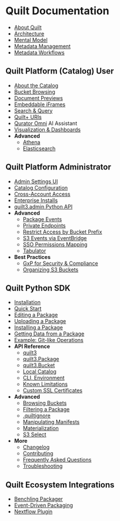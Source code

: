 # Quilt Documentation

* [About Quilt](README.md)
* [Architecture](Architecture.md)
* [Mental Model](MentalModel.md)
* [Metadata Management](Catalog/Metadata.md)
* [Metadata Workflows](advanced-features/workflows.md)

## Quilt Platform (Catalog) User

* [About the Catalog](walkthrough/working-with-the-catalog.md)
* [Bucket Browsing](Catalog/FileBrowser.md)
* [Document Previews](Catalog/Preview.md)
* [Embeddable iFrames](Catalog/Embed.md)
* [Search & Query](Catalog/SearchQuery.md)
* [Quilt+ URIs](Catalog/URI.md)
* [Qurator Omni](Catalog/Qurator.md) AI Assistant
* [Visualization & Dashboards](Catalog/VisualizationDashboards.md)
* **Advanced**
  * [Athena](advanced-features/athena.md)
  * [Elasticsearch](walkthrough/working-with-elasticsearch.md)

## Quilt Platform Administrator

* [Admin Settings UI](Catalog/Admin.md)
* [Catalog Configuration](Catalog/Preferences.md)
* [Cross-Account Access](CrossAccount.md)
* [Enterprise Installs](technical-reference.md)
* [quilt3.admin Python API](api-reference/Admin.md)
* **Advanced**
  * [Package Events](advanced-features/package-events.md)
  * [Private Endpoints](advanced-features/private-endpoint-access.md)
  * [Restrict Access by Bucket Prefix](advanced-features/s3-prefix-permissions.md)
  * [S3 Events via EventBridge](EventBridge.md)
  * [SSO Permissions Mapping](advanced-features/sso-permissions.md)
  * [Tabulator](advanced-features/tabulator.md)
* **Best Practices**
  * [GxP for Security & Compliance](advanced-features/good-practice.md)
  * [Organizing S3 Buckets](advanced-features/s3-bucket-organization.md)

## Quilt Python SDK

* [Installation](Installation.md)
* [Quick Start](Quickstart.md)
* [Editing a Package](walkthrough/editing-a-package.md)
* [Uploading a Package](walkthrough/uploading-a-package.md)
* [Installing a Package](walkthrough/installing-a-package.md)
* [Getting Data from a Package](walkthrough/getting-data-from-a-package.md)
* [Example: Git-like Operations](examples/GitLike.md)
* **API Reference**
  * [quilt3](api-reference/api.md)
  * [quilt3.Package](api-reference/Package.md)
  * [quilt3.Bucket](api-reference/Bucket.md)
  * [Local Catalog](Catalog/LocalMode.md)
  * [CLI, Environment](api-reference/cli.md)
  * [Known Limitations](api-reference/limitations.md)
  * [Custom SSL Certificates](api-reference/custom-ssl-certificates.md)
* **Advanced**
  * [Browsing Buckets](walkthrough/working-with-a-bucket.md)
  * [Filtering a Package](advanced-features/filtering-a-package.md)
  * [.quiltignore](advanced-features/.quiltignore.md)
  * [Manipulating Manifests](advanced-features/working-with-manifests.md)
  * [Materialization](advanced-features/materialization.md)
  * [S3 Select](advanced-features/s3-select.md)
* **More**
  * [Changelog](CHANGELOG.md)
  * [Contributing](CONTRIBUTING.md)
  * [Frequently Asked Questions](FAQ.md)
  * [Troubleshooting](Troubleshooting.md)

## Quilt Ecosystem Integrations

* [Benchling Packager](examples/benchling.md)
* [Event-Driven Packaging](advanced-features/event-driven-packaging.md)
* [Nextflow Plugin](examples/nextflow.md)

